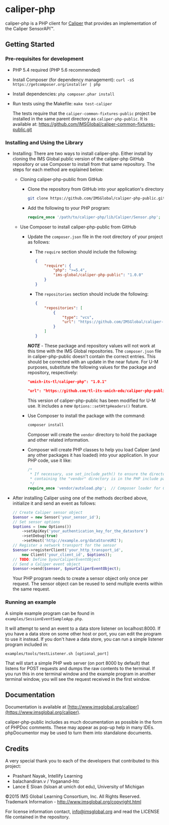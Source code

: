 caliper-php
===========

caliper-php is a PHP client for [Caliper](http://www.imsglobal.org) that
provides an implementation of the Caliper SensorAPI™.

## Getting Started

### Pre-requisites for development

* PHP 5.4 required (PHP 5.6 recommended)
* Install Composer (for dependency management):  ```curl -sS https://getcomposer.org/installer | php```
* Install dependencies:  ```php composer.phar install```
* Run tests using the Makefile: ```make test-caliper```

    The tests require that the `caliper-common-fixtures-public` project be
    installed in the same parent directory as `caliper-php-public`.  It is
    available at:
    https://github.com/IMSGlobal/caliper-common-fixtures-public.git

### Installing and Using the Library

* Installing: There are two ways to install caliper-php.  Either install by cloning the IMS
Global public version of the caliper-php GitHub repository or use Composer to
install from that same repository.  The steps for each method are explained
below:
    * Cloning caliper-php-public from GitHub
        * Clone the repository from GitHub into your application's directory

            ```sh
            git clone https://github.com/IMSGlobal/caliper-php-public.git
            ```

        * Add the following to your PHP program:

            ```php
            require_once '/path/to/caliper-php/lib/Caliper/Sensor.php';
            ```

    * Use Composer to install caliper-php-public from GitHub
        * Update the `composer.json` file in the root directory of your project as follows:
            * The `require` section should include the following:

                ```json
                {
                    "require": {
                        "php": ">=5.4",
                        "ims-global/caliper-php-public": "1.0.0"
                    }
                }
                ```

            * The `repositories` section should include the following:

                ```json
                {
                    "repositories": [
                        {
                            "type": "vcs",
                            "url": "https://github.com/IMSGlobal/caliper-php-public.git"
                        }
                    ]
                }
                ```

            ***NOTE*** - These package and repository values will not work at
            this time with the IMS Global repositories.  The `composer.json`
            file in caliper-php-public doesn't contain the correct entries. This
            should be corrected with an update in the near future. For U-M
            purposes, substitute the following values for the package
            and repository, respectively:

            ```json
            "umich-its-tl/caliper-php": "1.0.1"
            ```

            ```json
            "url": "https://github.com/tl-its-umich-edu/caliper-php-public"
            ```

            This version of caliper-php-public has been modified for U-M use.
            It includes a new `Options::setHttpHeaders()` feature.
        * Use Composer to install the package with the command:

            ```sh
            composer install
            ```

            Composer will create the `vendor` directory to hold the package and
            other related information.
        * Composer will create PHP classes to help you load Caliper (and any other
            packages it has loaded) into your application.  In your PHP code, use it like:

            ```php
            /*
             * If necessary, use set_include_path() to ensure the directory
             * containing the "vendor" directory is in the PHP include path.
             */
            require_once 'vendor/autoload.php';  // Composer loader for Caliper, etc.
            ```
* After installing Caliper using one of the methods decribed above, initialize
it and send an event as follows:

    ```php
    // Create Caliper sensor object
    $sensor = new Sensor('your_sensor_id');
    // Set sensor options
    $options = (new Options())
        ->setApiKey('your_authentication_key_for_the_datastore')
        ->setDebug(true)
        ->setHost('http://example.org/dataStoreURI');
    // Register a network transport for the sensor
    $sensor->registerClient('your_http_transport_id',
        new Client('your_client_id', $options));
    // TODO: Define $yourCaliperEventObject
    // Send a Caliper event object
    $sensor->send($sensor, $yourCaliperEventObject);

    ```

    Your PHP program needs to create a sensor object only once per request.
    The sensor object can be reused to send multiple events within the same
    request.


### Running an example

A simple example program can be found in `examples/SessionEventSampleApp.php`.

It will attempt to send an event to a data store listener on localhost:8000.
If you have a data store on some other host or port, you can edit the program
to use it instead.  If you don't have a data store, you can run a simple
listener program included in:

```
examples/tools/testListener.sh [optional_port]
```

That will start a simple PHP web server (on port 8000 by default) that listens for POST requests and dumps the raw contents to the terminal.  If you run this in one terminal window and the example program in another terminal window, you will see the request received in the first window.

## Documentation
Documentation is available at
[http://www.imsglobal.org/caliper](https://www.imsglobal.org/caliper).

caliper-php-public includes as much documentation as possible in the
form of PHPDoc comments.  These may appear as pop-up help in many IDEs.
phpDocumentor may be used to turn them into standalone documents.

## Credits

A very special thank you to each of the developers that contributed to this project:

* Prashant Nayak, Intellify Learning
* balachandiran.v / Yoganand-htc
* Lance E Sloan (lsloan at umich dot edu), University of Michigan

©2015 IMS Global Learning Consortium, Inc. All Rights Reserved.
Trademark Information - http://www.imsglobal.org/copyright.html

For license information contact, info@imsglobal.org and read the LICENSE file contained in the repository.
